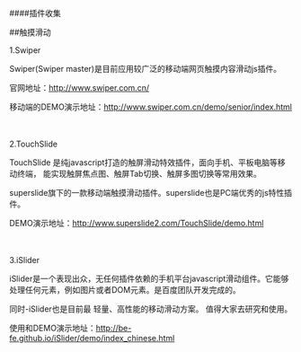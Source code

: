 ####插件收集

##触摸滑动

1.Swiper

Swiper(Swiper master)是目前应用较广泛的移动端网页触摸内容滑动js插件。

官网地址：http://www.swiper.com.cn/

移动端的DEMO演示地址：http://www.swiper.com.cn/demo/senior/index.html
<br/><br/><br/>

2.TouchSlide

TouchSlide 是纯javascript打造的触屏滑动特效插件，面向手机、平板电脑等移动终端，
能实现触屏焦点图、触屏Tab切换、触屏多图切换等常用效果。

superslide旗下的一款移动端触摸滑动插件。superslide也是PC端优秀的js特性插件。

DEMO演示地址：http://www.superslide2.com/TouchSlide/demo.html
<br/><br/><br/>

3.iSlider

iSlider是一个表现出众，无任何插件依赖的手机平台javascript滑动组件。它能够处理任何元素，例如图片或者DOM元素。是百度团队开发完成的。

同时-iSlider也是目前最 轻量、高性能的移动滑动方案。 值得大家去研究和使用。

使用和DEMO演示地址：http://be-fe.github.io/iSlider/demo/index_chinese.html
<br/><br/><br/>